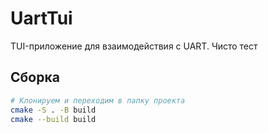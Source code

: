# UartTui

TUI-приложение для взаимодействия с UART. Чисто тест

## Сборка

```bash
# Клонируем и переходим в папку проекта
cmake -S . -B build
cmake --build build
